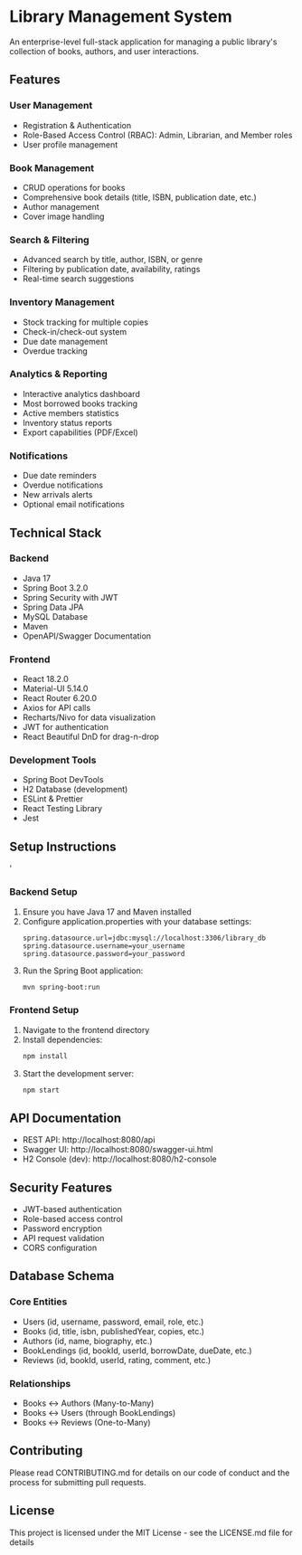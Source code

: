 # Library Management System

An enterprise-level full-stack application for managing a public library's collection of books, authors, and user interactions.

## Features

### User Management
- Registration & Authentication
- Role-Based Access Control (RBAC): Admin, Librarian, and Member roles
- User profile management

### Book Management
- CRUD operations for books
- Comprehensive book details (title, ISBN, publication date, etc.)
- Author management
- Cover image handling

### Search & Filtering
- Advanced search by title, author, ISBN, or genre
- Filtering by publication date, availability, ratings
- Real-time search suggestions

### Inventory Management
- Stock tracking for multiple copies
- Check-in/check-out system
- Due date management
- Overdue tracking

### Analytics & Reporting
- Interactive analytics dashboard
- Most borrowed books tracking
- Active members statistics
- Inventory status reports
- Export capabilities (PDF/Excel)

### Notifications
- Due date reminders
- Overdue notifications
- New arrivals alerts
- Optional email notifications

## Technical Stack

### Backend
- Java 17
- Spring Boot 3.2.0
- Spring Security with JWT
- Spring Data JPA
- MySQL Database
- Maven
- OpenAPI/Swagger Documentation

### Frontend
- React 18.2.0
- Material-UI 5.14.0
- React Router 6.20.0
- Axios for API calls
- Recharts/Nivo for data visualization
- JWT for authentication
- React Beautiful DnD for drag-n-drop

### Development Tools
- Spring Boot DevTools
- H2 Database (development)
- ESLint & Prettier
- React Testing Library
- Jest

## Setup Instructions
'
### Backend Setup
1. Ensure you have Java 17 and Maven installed
2. Configure application.properties with your database settings:
   ```properties
   spring.datasource.url=jdbc:mysql://localhost:3306/library_db
   spring.datasource.username=your_username
   spring.datasource.password=your_password
   ```
3. Run the Spring Boot application:
   ```bash
   mvn spring-boot:run
   ```

### Frontend Setup
1. Navigate to the frontend directory
2. Install dependencies:
   ```bash
   npm install
   ```
3. Start the development server:
   ```bash
   npm start
   ```

## API Documentation
- REST API: http://localhost:8080/api
- Swagger UI: http://localhost:8080/swagger-ui.html
- H2 Console (dev): http://localhost:8080/h2-console

## Security Features
- JWT-based authentication
- Role-based access control
- Password encryption
- API request validation
- CORS configuration

## Database Schema

### Core Entities
- Users (id, username, password, email, role, etc.)
- Books (id, title, isbn, publishedYear, copies, etc.)
- Authors (id, name, biography, etc.)
- BookLendings (id, bookId, userId, borrowDate, dueDate, etc.)
- Reviews (id, bookId, userId, rating, comment, etc.)

### Relationships
- Books <-> Authors (Many-to-Many)
- Books <-> Users (through BookLendings)
- Books <-> Reviews (One-to-Many)

## Contributing
Please read CONTRIBUTING.md for details on our code of conduct and the process for submitting pull requests.

## License
This project is licensed under the MIT License - see the LICENSE.md file for details
